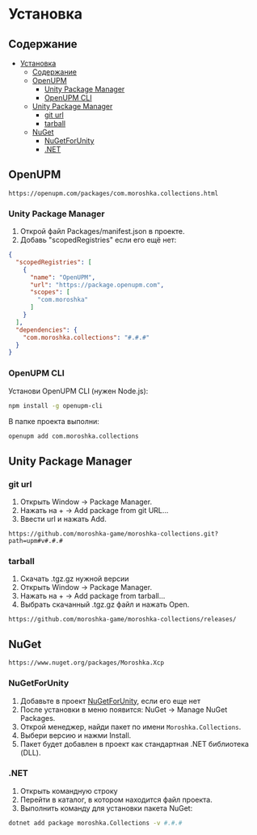# Установка

## Содержание

- [Установка](#установка)
  - [Содержание](#содержание)
  - [OpenUPM](#openupm)
    - [Unity Package Manager](#unity-package-manager)
    - [OpenUPM CLI](#openupm-cli)
  - [Unity Package Manager](#unity-package-manager-1)
    - [git url](#git-url)
    - [tarball](#tarball)
  - [NuGet](#nuget)
    - [NuGetForUnity](#nugetforunity)
    - [.NET](#net)

## OpenUPM

```url
https://openupm.com/packages/com.moroshka.collections.html
```

### Unity Package Manager

1. Открой файл Packages/manifest.json в проекте.
2. Добавь "scopedRegistries" если его ещё нет:

``` json
{
  "scopedRegistries": [
    {
      "name": "OpenUPM",
      "url": "https://package.openupm.com",
      "scopes": [
        "com.moroshka"
      ]
    }
  ],
  "dependencies": {
    "com.moroshka.collections": "#.#.#"
  }
}
```

### OpenUPM CLI

Установи OpenUPM CLI (нужен Node.js):

``` bash
npm install -g openupm-cli
```

В папке проекта выполни:

``` bash
openupm add com.moroshka.collections
```

## Unity Package Manager

### git url

1. Открыть Window → Package Manager.
2. Нажать на + → Add package from git URL...
3. Ввести url и нажать Add.

```url
https://github.com/moroshka-game/moroshka-collections.git?path=upm#v#.#.#
```

### tarball

1. Скачать .tgz.gz нужной версии
2. Открыть Window → Package Manager.
3. Нажать на + → Add package from tarball...
4. Выбрать скачанный .tgz.gz файл и нажать Open.

``` url
https://github.com/moroshka-game/moroshka-collections/releases/
```

## NuGet

```url
https://www.nuget.org/packages/Moroshka.Xcp
```

### NuGetForUnity

1. Добавьте в проект [NuGetForUnity](https://github.com/GlitchEnzo/NuGetForUnity), если его еще нет
2. После установки в меню появится: NuGet → Manage NuGet Packages.
3. Открой менеджер, найди пакет по имени `Moroshka.Collections`.
4. Выбери версию и нажми Install.
5. Пакет будет добавлен в проект как стандартная .NET библиотека (DLL).

### .NET

1. Открыть командную строку
2. Перейти в каталог, в котором находится файл проекта.
3. Выполнить команду для установки пакета NuGet:

```sh
dotnet add package moroshka.Collections -v #.#.#
```
